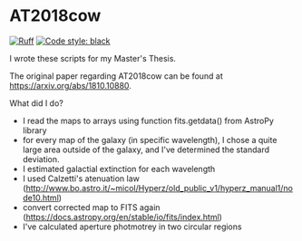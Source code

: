 # AT2018cow
[![Ruff](https://img.shields.io/endpoint?url=https://raw.githubusercontent.com/charliermarsh/ruff/main/assets/badge/v1.json)](https://github.com/charliermarsh/ruff)
[![Code style: black](https://img.shields.io/badge/code%20style-black-000000.svg)](https://github.com/psf/black)

I wrote these scripts for my Master's Thesis. 

The original paper regarding AT2018cow can be found at https://arxiv.org/abs/1810.10880. 

What did I do? 

- I read the maps to arrays using function fits.getdata() from AstroPy library
- for every map of the galaxy (in specific wavelength), I chose a quite large area outside of the galaxy, and I've determined the standard deviation.
- I estimated galactial extinction for each wavelength
- I used Calzetti's atenuation law (http://www.bo.astro.it/~micol/Hyperz/old_public_v1/hyperz_manual1/node10.html)
- convert corrected map to FITS again (https://docs.astropy.org/en/stable/io/fits/index.html)
- I've calculated aperture photmotrey in two circular regions
